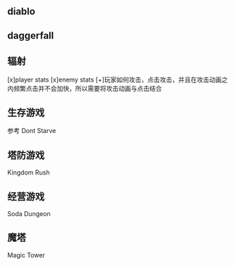 ## diablo
## daggerfall
## 辐射

[x]player stats
[x]enemy stats
[+]玩家如何攻击，点击攻击，并且在攻击动画之内频繁点击并不会加快，所以需要将攻击动画与点击结合

## 生存游戏
参考 Dont Starve

## 塔防游戏
Kingdom Rush

## 经营游戏
Soda Dungeon


## 魔塔
Magic Tower